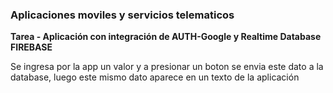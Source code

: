 
### **Aplicaciones moviles y servicios telematicos**

**Tarea - Aplicación con integración de AUTH-Google y Realtime Database FIREBASE**

Se ingresa por la app un valor y a presionar un boton se envia este dato a la database, luego este mismo dato aparece en un texto de la aplicación

